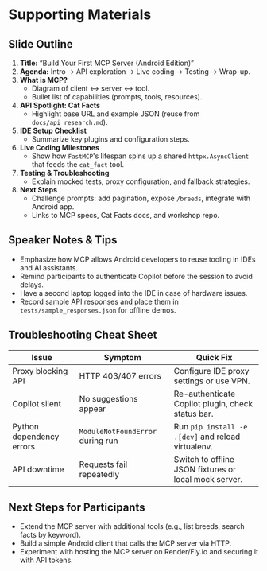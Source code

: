 # Supporting Materials

## Slide Outline
1. **Title:** “Build Your First MCP Server (Android Edition)”
2. **Agenda:** Intro → API exploration → Live coding → Testing → Wrap-up.
3. **What is MCP?**
   - Diagram of client ↔ server ↔ tool.
   - Bullet list of capabilities (prompts, tools, resources).
4. **API Spotlight: Cat Facts**
   - Highlight base URL and example JSON (reuse from `docs/api_research.md`).
5. **IDE Setup Checklist**
   - Summarize key plugins and configuration steps.
6. **Live Coding Milestones**
   - Show how `FastMCP`'s lifespan spins up a shared `httpx.AsyncClient` that feeds the `cat_fact` tool.
7. **Testing & Troubleshooting**
   - Explain mocked tests, proxy configuration, and fallback strategies.
8. **Next Steps**
   - Challenge prompts: add pagination, expose `/breeds`, integrate with Android app.
   - Links to MCP specs, Cat Facts docs, and workshop repo.

## Speaker Notes & Tips
- Emphasize how MCP allows Android developers to reuse tooling in IDEs and AI assistants.
- Remind participants to authenticate Copilot before the session to avoid delays.
- Have a second laptop logged into the IDE in case of hardware issues.
- Record sample API responses and place them in `tests/sample_responses.json` for offline demos.

## Troubleshooting Cheat Sheet
| Issue | Symptom | Quick Fix |
| --- | --- | --- |
| Proxy blocking API | HTTP 403/407 errors | Configure IDE proxy settings or use VPN. |
| Copilot silent | No suggestions appear | Re-authenticate Copilot plugin, check status bar. |
| Python dependency errors | `ModuleNotFoundError` during run | Run `pip install -e .[dev]` and reload virtualenv. |
| API downtime | Requests fail repeatedly | Switch to offline JSON fixtures or local mock server. |

## Next Steps for Participants
- Extend the MCP server with additional tools (e.g., list breeds, search facts by keyword).
- Build a simple Android client that calls the MCP server via HTTP.
- Experiment with hosting the MCP server on Render/Fly.io and securing it with API tokens.
